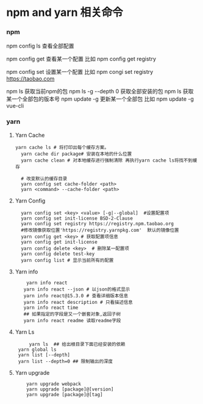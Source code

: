 # npm and yarn 相关命令

### npm

npm config ls 查看全部配置

npm config get <key> 查看某一个配置
    比如 npm config get registry

npm config set <key> <value> 设置某一个配置
    比如 npm congi set registry https://taobao.com

npm ls 获取当前npm的包
npm ls -g --depth 0 获取全部安装的包
npm ls <key> 获取某一个全部包的版本号 
npm update -g <key> 更新某一个全部包
    比如 npm update -g vue-cli


### yarn

1. Yarn Cache
    ```
    yarn cache ls # 将打印出每个缓存方案。
      yarn cache dir package# 安装在本地的什么位置
      yarn cache clean # 对本地缓存进行强制清除 再执行yarn cache ls将找不到缓存

      # 改变默认的缓存目录
      yarn config set cache-folder <path>
      yarn <command> --cache-folder <path>
    ```

2. Yarn Config
    ```
      yarn config set <key> <value> [-g|--global]  #设置配置项
      yarn config set init-license BSD-2-Clause
      yarn config set registry https://registry.npm.taobao.org
      #修改镜像获取位置'https://registry.yarnpkg.com'  默认的镜像位置
      yarn config get <key> # 获取配置项信息
      yarn config get init-license
      yarn config delete <key>  # 删除某一配置项
      yarn config delete test-key
      yarn config list # 显示当前所有的配置
    ```

3. Yarn info
    ```
        yarn info react
       yarn info react --json # 以json的格式显示
       yarn info react@15.3.0 # 查看详细版本信息
       yarn info react description # 只看描述信息
       yarn info react time
       ## 如果指定的字段是又一个嵌套对象,返回子树
       yarn info react readme 读取readme字段
    ```

4. Yarn Ls
    ```
         yarn ls  ## 给出根目录下面已经安装的依赖
     yarn global ls
     yarn list [--depth]
     yarn list --depth=0 ## 限制输出的深度
    ```

5. Yarn upgrade
    ```
        yarn upgrade webpack
        yarn upgrade [package]@[version]
        yarn upgrade [package]@[tag]
    ```